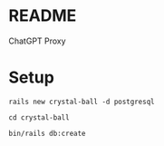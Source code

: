# README

ChatGPT Proxy

# Setup

`rails new crystal-ball -d postgresql`

`cd crystal-ball`

`bin/rails db:create`


